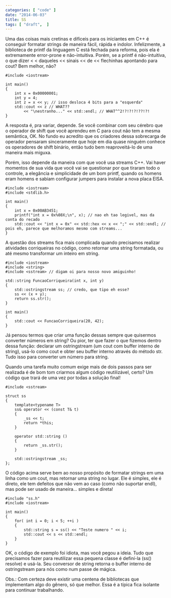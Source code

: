 ```yaml
---
categories: [ "code" ]
date: "2014-06-03"
title: SS
tags: [ "draft",  ]
---
```

Uma das coisas mais cretinas e difíceis para os iniciantes em C++ é conseguir formatar strings de maneira fácil, rápida e indolor. Infelizmente, a biblioteca de printf da linguagem C está fechada para reforma, pois ela é extremamente error-prone e não-intuitiva. Porém, se a printf é não-intuitiva, o que dizer < < daqueles << sinais << de << flechinhas apontando para cout? Bem melhor, não?

    #include <iostream>
    
    int main()
    {
        int x = 0x00000001;
        int y = 4;
        int z = x << y; // isso desloca 4 bits para a "esquerda"
        std::cout << z // WHAT??
            << "\nestranho..." << std::endl; // WHAT^^2!?!?!?!??!?!
    }
    


A resposta é, pra variar, depende. Se você combinar com seu cérebro que o operador de shift que você aprendeu em C para cout não tem a mesma semântica, OK. No fundo eu acredito que os criadores dessa sobrecarga de operador pensaram sinceramente que hoje em dia quase ninguém conhece os operadores de shift binário, então tudo bem reaproveitá-lo de uma maneira mais miguxa.

Porém, isso depende da maneira com que você usa streams C++. Vai haver momentos de sua vida que você vai se questionar por que tiraram todo o controle, a elegância e simplicidade de um bom printf, quando os homens eram homens e sabiam configurar jumpers para instalar a nova placa EISA.

    #include <iostream>
    #include <stdlib.h>
    
    int main()
    {
        int x = 0x00AB3451;
        printf("int x = 0x%08X;\n", x); // nao eh tao legivel, mas da conta do recado
        std::cout << "int x = 0x" << std::hex << x << ";" << std::endl; // pois eh, parece que melhoramos mesmo com streams...
    }
    



A questão dos streams fica mais complicada quando precisamos realizar atividades corriqueiras no código, como retornar uma string formatada, ou até mesmo transformar um inteiro em string.

    #include <iostream>
    #include <string>
    #include <sstream> // digam oi para nosso novo amiguinho!
    
    std::string FuncaoCorriqueira(int x, int y)
    {
        std::ostringstream ss; // credo, que tipo eh esse?
        ss << (x + y);
        return ss.str();
    }
    
    int main()
    {
        std::cout << FuncaoCorriqueira(20, 42);
    }
    

Já pensou termos que criar uma função dessas sempre que quisermos converter números em string? Ou pior, ter que fazer o que fizemos dentro dessa função: declarar um ostringstream (um cout com buffer interno de string), usá-lo como cout e obter seu buffer interno através do método str. Tudo isso para converter um número para string.

Quando uma tarefa muito comum exige mais de dois passos para ser realizada é de bom tom criarmos algum código reutilizável, certo? Um código que trará de uma vez por todas a solução final!


    #include <sstream>
    
    struct ss
    {
        template<typename T>
        ss& operator << (const T& t)
        {
            _ss << t; 
            return *this;
        }
        
        operator std::string ()
        { 
            return _ss.str();
        }
    
        std::ostringstream _ss;
    };
    

O código acima serve bem ao nosso propósito de formatar strings em uma linha como um cout, mas retornar uma string no lugar. Ele é simples, ele é direto, ele tem defeitos que não vem ao caso (como não suportar endl), mas pode ser usado de maneira... simples e direta!

    #include "ss.h"
    #include <iostream>
    
    int main()
    {
        for( int i = 0; i < 5; ++i )
        {
            std::string s = ss() << "Teste numero " << i;
            std::cout << s << std::endl;
        }
    }
    

OK, o código de exemplo foi idiota, mas você pegou a ideia. Tudo que precisamos fazer para reutilizar essa pequena classe é definí-la (ss() resolve) e usá-la. Seu conversor de string retorna o buffer interno de ostringstream para nós como num passe de mágica.

Obs.: Com certeza deve existir uma centena de bibliotecas que implementam algo do gênero, só que melhor. Essa é a típica fica isolante para continuar trabalhando.

